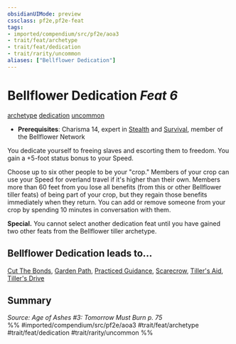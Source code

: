 ```yaml
---
obsidianUIMode: preview
cssclass: pf2e,pf2e-feat
tags:
- imported/compendium/src/pf2e/aoa3
- trait/feat/archetype
- trait/feat/dedication
- trait/rarity/uncommon
aliases: ["Bellflower Dedication"]
---
```

# Bellflower Dedication  *Feat 6*  
[archetype](archetype.md)  [dedication](dedication.md)  [uncommon](uncommon.md)  

- **Prerequisites**: Charisma 14, expert in [Stealth](../skills.md#Stealth) and [Survival](../skills.md#Survival), member of the Bellflower Network

You dedicate yourself to freeing slaves and escorting them to freedom. You gain a +5-foot status bonus to your Speed.

Choose up to six other people to be your "crop." Members of your crop can use your Speed for overland travel if it's higher than their own. Members more than 60 feet from you lose all benefits (from this or other Bellflower tiller feats) of being part of your crop, but they regain those benefits immediately when they return. You can add or remove someone from your crop by spending 10 minutes in conversation with them.

**Special.** You cannot select another dedication feat until you have gained two other feats from the Bellflower tiller archetype.

## Bellflower Dedication leads to...

[Cut The Bonds](cut-the-bonds-aoa3.md), [Garden Path](garden-path-aoa3.md), [Practiced Guidance](practiced-guidance-aoa3.md), [Scarecrow](scarecrow-aoa3.md), [Tiller's Aid](tillers-aid-aoa3.md), [Tiller's Drive](tillers-drive-aoa3.md)

## Summary

*Source: Age of Ashes #3: Tomorrow Must Burn p. 75*  
%% #imported/compendium/src/pf2e/aoa3 #trait/feat/archetype #trait/feat/dedication #trait/rarity/uncommon %%